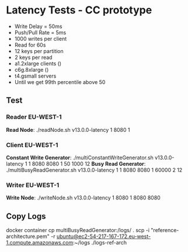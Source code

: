 # Latency Tests - CC prototype
- Write Delay = 50ms
- Push/Pull Rate = 5ms
- 1000 writes per client
- Read for 60s
- 12 keys per partition
- 2 keys per read
- a1.2xlarge clients ()
- c6g.8xlarge ()
- t4.gsmall servers
- Until we get 99th percentile above 50

## Test
<!-- Replace <R> an <W> placeholders with the number of read and write clients -->

### Reader EU-WEST-1
**Read Node**: ./readNode.sh v13.0.0-latency 1 8080 1

### Client EU-WEST-1
**Constant Write Generator**: ./multiConstantWriteGenerator.sh v13.0.0-latency 1 1 8080 <read-eu-ip> 8080 <write-ip> 1 50 1000 12 <W>
**Busy Read Generator**: ./multiBusyReadGenerator.sh v13.0.0-latency 1 1 8080 <read-eu-ip> 8080 <write-ip> 1 60000 2 12 <R>

### Writer EU-WEST-1
**Write Node**: ./writeNode.sh v13.0.0-latency 1 8080 1 8080 <read-eu-ip> 8080 <read-us-ip>

<!-- TODO: spread write nodes across both regions and repeat one of the tests for 1, 2, 3, 4, 6 partitions  -->

## Copy Logs
docker container cp multiBusyReadGenerator:/logs/ .
scp -i "reference-architecture.pem" -r ubuntu@ec2-54-217-167-172.eu-west-1.compute.amazonaws.com:~/logs ./logs-ref-arch


